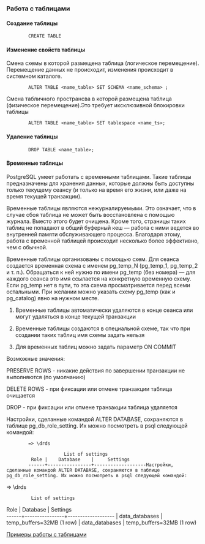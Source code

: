 ### Работа с таблицами
#### Создание таблицы
            CREATE TABLE

#### Изменение свойств таблицы

Смена схемы в которой размещена таблица (логическое перемещение). Перемещение данных не происходит, изменения происходит в системном каталоге.

            ALTER TABLE <name_table> SET SCHEMA <name_schema> ; 
            
 Смена табличного пространсва в которой размещена таблица (физическое перемещение).Это требует иксклюзивной блокировки таблицы           
            
            ALTER TABLE <name_table> SET tablespace <name_ts>; 

#### Удаление таблицы
            DROP TABLE <name_table>;
               
#### Временные таблицы

PostgreSQL умеет работать с временными таблицами. Такие таблицы предназначены для хранения данных, которые должны быть доступны 
только текущему сеансу (и только на время его жизни, или даже на время текущей транзакции).

Временные таблицы являются нежурналируемыми. Это означает, что в случае сбоя таблица не может быть восстановлена с помощью 
журнала. Вместо этого будет очищена. Кроме того, страницы таких таблиц не попадают в общий буферный кеш — работа с ними ведется 
во внутренней памяти обслуживающего процесса. Благодаря этому, работа с временной таблицей происходит несколько более 
эффективно, чем с обычной.

Временные таблицы организованы с помощью схем. Для сеанса создается временная схема с именем pg_temp_N (pg_temp_1, pg_temp_2 и т. п.). 
Обращаться к ней нужно по имени pg_temp (без номера) — для каждого сеанса это имя ссылается на конкретную временную схему.
Если pg_temp нет в пути, то эта схема просматривается перед всеми остальными. При желании можно указать схему pg_temp (как и pg_catalog) явно на нужном месте.


1. Временные таблицы автоматически удаляются в конце сеанса или могут удаляться в конце текущей транзакции

2. Временные таблицы создаются в специальной схеме, так что при создании таких таблиц имя схемы задать нельзя

3. Для временных таблиц можно задать параметр ON COMMIT
 
Возможные значения:
     
  PRESERVE ROWS - никакие действия по завершении транзакции не выполняются (по умолчанию)
        
  DELETE ROWS   - при фиксации или отмене транзакции таблица очищается
        
  DROP          - при фиксации или отмене транзакции таблица удаляется 
  
  Настройки, сделанные командой ALTER DATABASE, сохраняются в таблице pg_db_role_setting. Их можно посмотреть в psql следующей командой:

            => \drds

                         List of settings
             Role |    Database    |     Settings      
            ------+----------------+-------------------Настройки, сделанные командой ALTER DATABASE, сохраняются в таблице pg_db_role_setting. Их можно посмотреть в psql следующей командой:

=> \drds

             List of settings
 Role |    Database    |     Settings      
------+----------------+-------------------
      | data_databases | temp_buffers=32MB
(1 row)
                  | data_databases | temp_buffers=32MB
            (1 row)
  
  

[Примеры работы с таблицами](https://github.com/Aleksey-10081967/Postgresql-study/blob/main/psql_query/tables/examples/work_tables.md)

